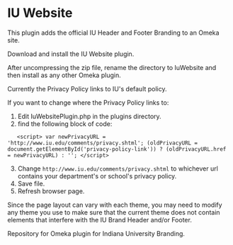 IU Website
===========

This plugin adds the official IU Header and Footer Branding to an Omeka site.

Download and install the IU Website plugin.

After uncompressing the zip file, rename the directory to IuWebsite and then install as any other Omeka plugin.

Currently the Privacy Policy links to IU's default policy.

If you want to change where the Privacy Policy links to:

1. Edit IuWebsitePlugin.php in the plugins directory.
2. find the following block of code:

`	<script>
	var newPrivacyURL = 'http://www.iu.edu/comments/privacy.shtml';
	(oldPrivacyURL = document.getElementById('privacy-policy-link')) ? (oldPrivacyURL.href = newPrivacyURL) : '';
	</script>`

3. Change `http://www.iu.edu/comments/privacy.shtml` to whichever url contains your department's or school's privacy policy. 
4. Save file.
5. Refresh browser page.

Since the page layout can vary with each theme, you may need to modify any theme you use to make sure that the current theme does not contain elements that interfere with the IU Brand Header and/or Footer.

Repository for Omeka plugin for Indiana University Branding.
